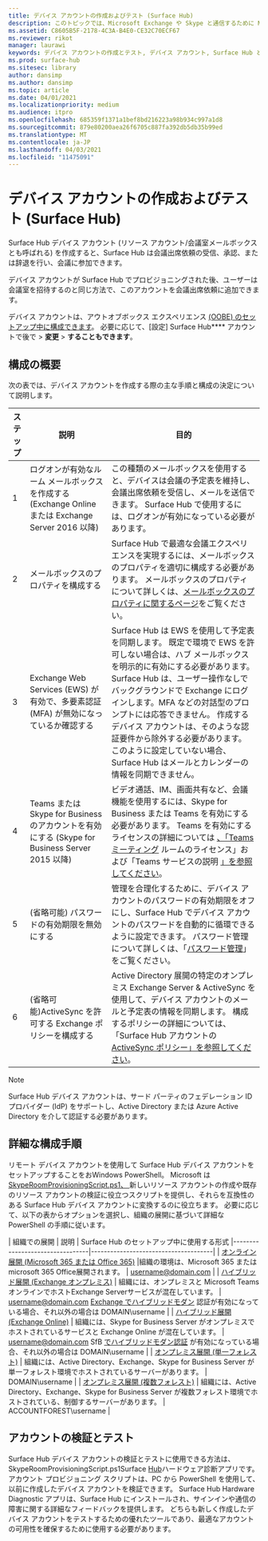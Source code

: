 ```yaml
---
title: デバイス アカウントの作成およびテスト (Surface Hub)
description: このトピックでは、Microsoft Exchange や Skype と通信するために Microsoft Surface Hub で使用するデバイス アカウントを作成およびテストする方法について説明します。
ms.assetid: C8605B5F-2178-4C3A-B4E0-CE32C70ECF67
ms.reviewer: rikot
manager: laurawi
keywords: デバイス アカウントの作成とテスト, デバイス アカウント, Surface Hub と Microsoft Exchange, Surface Hub と Skype
ms.prod: surface-hub
ms.sitesec: library
author: dansimp
ms.author: dansimp
ms.topic: article
ms.date: 04/01/2021
ms.localizationpriority: medium
ms.audience: itpro
ms.openlocfilehash: 685359f1371a1bef8bd216223a98b934c997a1d8
ms.sourcegitcommit: 879e80200aea26f6705c887fa392db5db35b99ed
ms.translationtype: MT
ms.contentlocale: ja-JP
ms.lasthandoff: 04/03/2021
ms.locfileid: "11475091"
---
```

# <a name="create-and-test-a-device-account-surface-hub"></a>デバイス アカウントの作成およびテスト (Surface Hub)

Surface Hub デバイス アカウント (リソース アカウント/会議室メールボックスとも呼ばれる) を作成すると、Surface Hub は会議出席依頼の受信、承認、または辞退を行い、会議に参加できます。

デバイス アカウントが Surface Hub でプロビジョニングされた後、ユーザーは会議室を招待するのと同じ方法で、このアカウントを会議出席依頼に追加できます。 

デバイス アカウントは、アウトオブボックス エクスペリエンス [(OOBE) のセットアップ中に構成できます](first-run-program-surface-hub.md)。 必要に応じて、[設定] Surface Hub**** アカウントで後で  >  **変更**  >  **することもできます**。

## <a name="configuration-overview"></a>構成の概要

次の表では、デバイス アカウントを作成する際の主な手順と構成の決定について説明します。
 
| ステップ | 説明                     |  目的                             |
|------|---------------------------------|--------------------------------------|
| 1    | ログオンが有効なルーム メールボックスを作成する (Exchange Online または Exchange Server 2016 以降) | この種類のメールボックスを使用すると、デバイスは会議の予定表を維持し、会議出席依頼を受信し、メールを送信できます。 Surface Hub で使用するには、ログオンが有効になっている必要があります。 |
| 2    | メールボックスのプロパティを構成する | Surface Hub で最適な会議エクスペリエンスを実現するには、メールボックスのプロパティを適切に構成する必要があります。 メールボックスのプロパティについて詳しくは、[メールボックスのプロパティに関するページ](exchange-properties-for-surface-hub-device-accounts.md)をご覧ください。 |
| 3    | Exchange Web Services (EWS) が有効で、多要素認証 (MFA) が無効になっているか確認する | Surface Hub は EWS を使用して予定表を同期します。 既定で環境で EWS を許可しない場合は、ハブ メールボックスを明示的に有効にする必要があります。 Surface Hub は、ユーザー操作なしでバックグラウンドで Exchange にログインします。MFA などの対話型のプロンプトには応答できません。 作成するデバイス アカウントは、そのような認証要件から除外する必要があります。 このように設定していない場合、Surface Hub はメールとカレンダーの情報を同期できません。 |
| 4    | Teams または Skype for Business のアカウントを有効にする (Skype for Business Server 2015 以降) | ビデオ通話、IM、画面共有など、会議機能を使用するには、Skype for Business または Teams を有効にする必要があります。 Teams を有効にするライセンスの詳細については [、「Teams ミーティング](https://docs.microsoft.com/MicrosoftTeams/rooms/rooms-licensing) ルームのライセンス」および「Teams サービスの説明 [」を参照してください](https://docs.microsoft.com/office365/servicedescriptions/teams-service-description)。 |
| 5    | (省略可能) パスワードの有効期限を無効にする | 管理を合理化するために、デバイス アカウントのパスワードの有効期限をオフにし、Surface Hub でデバイス アカウントのパスワードを自動的に循環できるように設定できます。 パスワード管理について詳しくは、「[パスワード管理](password-management-for-surface-hub-device-accounts.md)」をご覧ください。  |
| 6    | (省略可能)ActiveSync を許可する Exchange ポリシーを構成する | Active Directory 展開の特定のオンプレミス Exchange Server & ActiveSync を使用して、デバイス アカウントのメールと予定表の情報を同期します。 構成するポリシーの詳細については、「Surface Hub アカウントの [ActiveSync ポリシー」を参照してください](apply-activesync-policies-for-surface-hub-device-accounts.md)。 |

> [!NOTE]  
> Surface Hub デバイス アカウントは、サード パーティのフェデレーション ID プロバイダー (IdP) をサポートし、Active Directory または Azure Active Directory を介して認証する必要があります。

## <a name="detailed-configuration-steps"></a>詳細な構成手順 

リモート デバイス アカウントを使用して Surface Hub デバイス アカウントをセットアップすることをおWindows PowerShell。 Microsoft は [SkypeRoomProvisioningScript.ps1、 ](https://go.microsoft.com/fwlink/?linkid=870105)新しいリソース アカウントの作成や既存のリソース アカウントの検証に役立つスクリプトを提供し、それらを互換性のある Surface Hub デバイス アカウントに変換するのに役立ちます。 必要に応じて、以下の表からオプションを選択し、組織の展開に基づいて詳細な PowerShell の手順に従います。

| 組織での展開             |  説明                  |        Surface Hub のセットアップ中に使用する形式
|---------------------------------|--------------------------------------|
| [オンライン展開 (Microsoft 365 または Office 365)](https://docs.microsoft.com/microsoftteams/rooms/with-office-365) |組織の環境は、Microsoft 365 または microsoft 365 Office展開されます。 | username@domain.com |
| [ハイブリッド展開 (Exchange オンプレミス)](https://docs.microsoft.com/microsoftteams/rooms/with-exchange-on-premises) | 組織には、オンプレミスと Microsoft Teams オンラインでホストExchange Serverサービスが混在しています。 | username@domain.com [Exchange でハイブリッドモダン](https://docs.microsoft.com/microsoft-365/enterprise/configure-exchange-server-for-hybrid-modern-authentication) 認証が有効になっている場合、それ以外の場合は DOMAIN\username |
| [ハイブリッド展開 (Exchange Online)](https://docs.microsoft.com/microsoftteams/rooms/with-exchange-online) | 組織には、Skype for Business Server がオンプレミスでホストされているサービスと Exchange Online が混在しています。 | username@domain.com SfB [でハイブリッドモダン認証](https://docs.microsoft.com/microsoft-365/enterprise/configure-skype-for-business-for-hybrid-modern-authentication) が有効になっている場合、それ以外の場合は DOMAIN\username |
| [オンプレミス展開 (単一フォレスト)](https://docs.microsoft.com/microsoftteams/rooms/with-skype-for-business-server-2015) | 組織には、Active Directory、Exchange、Skype for Business Server が単一フォレスト環境でホストされているサーバーがあります。  | DOMAIN\username |
| [オンプレミス展開 (複数フォレスト)](https://docs.microsoft.com/skypeforbusiness/deploy/deploy-clients/multiple-forest-on-premises-deployments) | 組織には、Active Directory、Exchange、Skype for Business Server が複数フォレスト環境でホストされている、制御するサーバーがあります。 | ACCOUNTFOREST\username |


## <a name="account-verification-and-testing"></a>アカウントの検証とテスト

Surface Hub デバイス アカウントの検証とテストに使用できる方法は、SkypeRoomProvisioningScript.ps1Surface [](https://go.microsoft.com/fwlink/?linkid=870105) [Hub](https://www.microsoft.com/store/apps/9nblggh51f2g)ハードウェア診断アプリです。 アカウント プロビジョニング スクリプトは、PC から PowerShell を使用して、以前に作成したデバイス アカウントを検証できます。 Surface Hub Hardware Diagnostic アプリは、Surface Hub にインストールされ、サインインや通信の障害に関する詳細なフィードバックを提供します。 どちらも新しく作成したデバイス アカウントをテストするための優れたツールであり、最適なアカウントの可用性を確保するために使用する必要があります。
